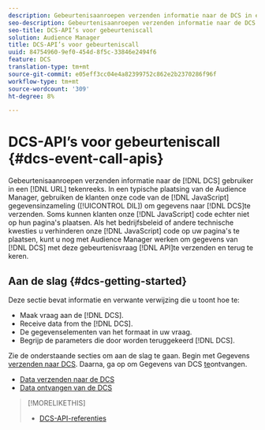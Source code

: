 ```yaml
---
description: Gebeurtenisaanroepen verzenden informatie naar de DCS in een URL-tekenreeks. In een gebruikelijke implementatie van Audience Managers gebruiken klanten onze JavaScript-code voor gegevensverzameling (DIL) om gegevens naar de DCS te verzenden. Soms kunnen klanten echter onze JavaScript-code niet op hun pagina's plaatsen. Als het bedrijfsbeleid of andere technische problemen u verhinderen onze code JavaScript op uw pagina's te plaatsen, kunt u nog met Audience Manager werken om gegevens van DCS met deze gebeurtenisvraag APIs te verzenden en terug te keren.
seo-description: Gebeurtenisaanroepen verzenden informatie naar de DCS in een URL-tekenreeks. In een gebruikelijke implementatie van Audience Managers gebruiken klanten onze JavaScript-code voor gegevensverzameling (DIL) om gegevens naar de DCS te verzenden. Soms kunnen klanten echter onze JavaScript-code niet op hun pagina's plaatsen. Als het bedrijfsbeleid of andere technische problemen u verhinderen onze code JavaScript op uw pagina's te plaatsen, kunt u nog met Audience Manager werken om gegevens van DCS met deze gebeurtenisvraag APIs te verzenden en terug te keren.
seo-title: DCS-API’s voor gebeurteniscall
solution: Audience Manager
title: DCS-API’s voor gebeurteniscall
uuid: 84754960-9ef0-454d-8f5c-33846e2494f6
feature: DCS
translation-type: tm+mt
source-git-commit: e05eff3cc04e4a82399752c862e2b2370286f96f
workflow-type: tm+mt
source-wordcount: '309'
ht-degree: 8%

---
```



# DCS-API’s voor gebeurteniscall {#dcs-event-call-apis}

Gebeurtenisaanroepen verzenden informatie naar de [!DNL DCS] gebruiker in een [!DNL URL] tekenreeks. In een typische plaatsing van de Audience Manager, gebruiken de klanten onze code van de [!DNL JavaScript] gegevensinzameling ([!UICONTROL DIL]) om gegevens naar [!DNL DCS]te verzenden. Soms kunnen klanten onze [!DNL JavaScript] code echter niet op hun pagina&#39;s plaatsen. Als het bedrijfsbeleid of andere technische kwesties u verhinderen onze [!DNL JavaScript] code op uw pagina&#39;s te plaatsen, kunt u nog met Audience Manager werken om gegevens van [!DNL DCS] met deze gebeurtenisvraag [!DNL API]te verzenden en terug te keren.

## Aan de slag {#dcs-getting-started}

Deze sectie bevat informatie en verwante verwijzing die u toont hoe te:

* Maak vraag aan de [!DNL DCS].
* Receive data from the [!DNL DCS].
* De gegevenselementen van het formaat in uw vraag.
* Begrijp de parameters die door worden teruggekeerd [!DNL DCS].

Zie de onderstaande secties om aan de slag te gaan. Begin met Gegevens [verzenden naar DCS](../../../api/dcs-intro/dcs-event-calls/dcs-url-send.md). Daarna, ga op om Gegevens van DCS [te](../../../api/dcs-intro/dcs-event-calls/dcs-url-receive.md)ontvangen.

* [Data verzenden naar de DCS](dcs-url-send.md)
* [Data ontvangen van de DCS](dcs-url-receive.md)

>[!MORELIKETHIS]
>
>* [DCS-API-referenties ](../../../api/dcs-intro/dcs-api-reference/dcs-api-methods.md)

